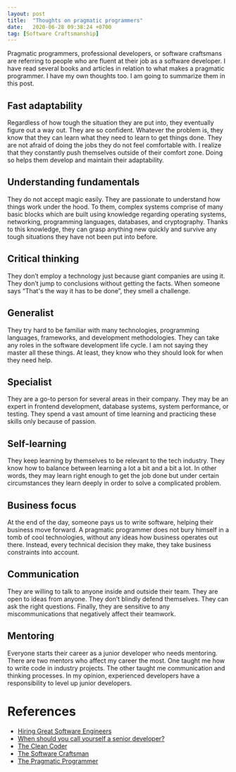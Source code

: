 ```yaml
---
layout: post
title:  "Thoughts on pragmatic programmers"
date:   2020-06-28 09:38:24 +0700
tag: [Software Craftsmanship]
---
```


Pragmatic programmers, professional developers, or software craftsmans are referring to people who are fluent at their job as a software developer. I have read several books and articles in relation to what makes a pragmatic programmer. I have my own thoughts too. I am going to summarize them in this post.

## Fast adaptability
Regardless of how tough the situation they are put into, they eventually figure out a way out. They are so confident. Whatever the problem is, they know that they can learn what they need to learn to get things done. They are not afraid of doing the jobs they do not feel comfortable with. I realize that they constantly push themselves outside of their comfort zone. Doing so helps them develop and maintain their adaptability. 

## Understanding fundamentals
They do not accept magic easily. They are passionate to understand how things work under the hood. To them, complex systems comprise of many basic blocks which are built using knowledge regarding operating systems, networking, programming languages, databases, and cryptography. Thanks to this knowledge, they can grasp anything new quickly and survive any tough situations they have not been put into before.

## Critical thinking
They don’t employ a technology just because giant companies are using it. They don’t jump to conclusions without getting the facts. When someone says “That's the way it has to be done”, they smell a challenge.

## Generalist
They try hard to be familiar with many technologies, programming languages, frameworks, and development methodologies. They can take any roles in the software development life cycle. I am not saying they master all these things. At least, they know who they should look for when they need help.

## Specialist
They are a go-to person for several areas in their company. They may be an expert in frontend development, database systems, system performance, or testing. They spend a vast amount of time learning and practicing these skills only because of passion.

## Self-learning
They keep learning by themselves to be relevant to the tech industry. They know how to balance between learning a lot a bit and a bit a lot. In other words, they may learn right enough to get the job done but under certain circumstances they learn deeply in order to solve a complicated problem.

## Business focus
At the end of the day, someone pays us to write software, helping their business move forward. A pragmatic programmer does not bury himself in a tomb of cool technologies, without any ideas how business operates out there. Instead, every technical decision they make, they take business constraints into account.

## Communication
They are willing to talk to anyone inside and outside their team. They are open to ideas from anyone. They don’t blindly defend themselves. They can ask the right questions. Finally, they are sensitive to any miscommunications that negatively affect their teamwork. 

## Mentoring
Everyone starts their career as a junior developer who needs mentoring. There are two mentors who affect my career the most. One taught me how to write code in industry projects. The other taught me communication and thinking processes. In my opinion, experienced developers have a responsibility to level up junior developers.

# References

- [Hiring Great Software Engineers](https://medium.com/@alexkatrompas/hiring-great-software-engineers-dff2667e35d4)
- [When should you call yourself a senior developer?](https://softwareengineering.stackexchange.com/questions/25564/when-should-you-call-yourself-a-senior-developer)
- [The Clean Coder](https://www.amazon.com/Clean-Coder-Conduct-Professional-Programmers/dp/0137081073)
- [The Software Craftsman](https://www.amazon.com/Software-Craftsman-Professionalism-Pragmatism-Robert/dp/0134052501)
- [The Pragmatic Programmer](https://www.amazon.com/Pragmatic-Programmer-journey-mastery-Anniversary/dp/0135957052)
